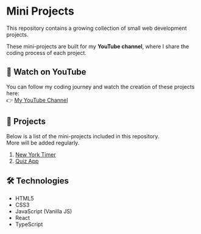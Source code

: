 # Mini Projects

This repository contains a growing collection of small web development projects.

These mini-projects are built for my **YouTube channel**, where I share the coding process of each project.

## 🎥 Watch on YouTube

You can follow my coding journey and watch the creation of these projects here:  
👉 [My YouTube Channel](https://www.youtube.com/@CodingMosaic)

## 📁 Projects

Below is a list of the mini-projects included in this repository.  
More will be added regularly.

1. [New York Timer](./New-York-Timer)
2. [Quiz App](./quiz-app)

<!-- - [Project 1 – Example Title](./project-folder-name) -->

## 🛠 Technologies

- HTML5  
- CSS3  
- JavaScript (Vanilla JS)  
- React  
- TypeScript
